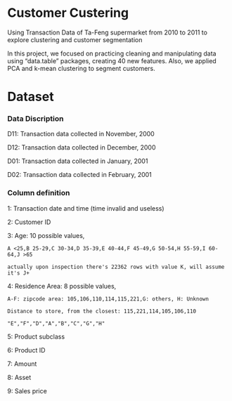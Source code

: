 # Customer Custering
Using Transaction Data of Ta-Feng supermarket from 2010 to 2011 to explore clustering and customer segmentation

In this project, we focused on practicing cleaning and manipulating data using “data.table” packages, creating 40 new features. Also, we applied PCA and k-mean clustering to segment customers.

# Dataset
### Data Discription
D11: Transaction data collected in November, 2000

D12: Transaction data collected in December, 2000

D01: Transaction data collected in January, 2001

D02: Transaction data collected in February, 2001

### Column definition

1: Transaction date and time (time invalid and useless)

2: Customer ID

3: Age: 10 possible values,

    A <25,B 25-29,C 30-34,D 35-39,E 40-44,F 45-49,G 50-54,H 55-59,I 60-64,J >65
    
    actually upon inspection there's 22362 rows with value K, will assume it's J+
    
4: Residence Area: 8 possible values, 

    A-F: zipcode area: 105,106,110,114,115,221,G: others, H: Unknown
    
    Distance to store, from the closest: 115,221,114,105,106,110
    
    "E","F","D","A","B","C","G","H"

5: Product subclass

6: Product ID

7: Amount

8: Asset

9: Sales price
